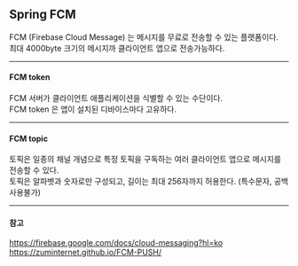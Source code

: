 ## Spring FCM

FCM (Firebase Cloud Message) 는 메시지를 무료로 전송할 수 있는 플랫폼이다. <br/>
최대 4000byte 크기의 메시지까 클라이언트 앱으로 전송가능하다. <br/>

---

#### FCM token
FCM 서버가 클라이언트 애플리케이션을 식별할 수 있는 수단이다. <br/>
FCM token 은 앱이 설치된 디바이스마다 고유하다. <br/>

---

#### FCM topic
토픽은 일종의 채널 개념으로 특정 토픽을 구독하는 여러 클라이언트 앱으로 메시지를 전송할 수 있다. <br/>
토픽은 알파벳과 숫자로만 구성되고, 길이는 최대 256자까지 허용한다. (특수문자, 공백 사용불가) <br/>


---

#### 참고
https://firebase.google.com/docs/cloud-messaging?hl=ko <br/>
https://zuminternet.github.io/FCM-PUSH/ <br/>
